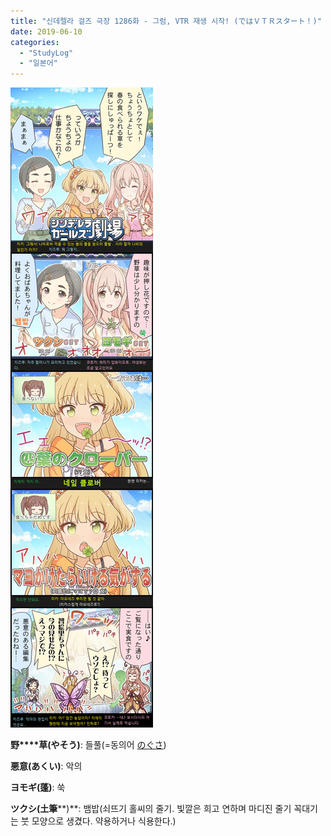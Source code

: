 ```yaml
---
title: "신데렐라 걸즈 극장 1286화 - 그럼, VTR 재생 시작! (ではＶＴＲスタート！)"
date: 2019-06-10
categories: 
  - "StudyLog"
  - "일본어"
---
```


 ![](/assets/img/wp-content/uploads/2019/06/1286-cinde-geki.png)

**野****草(やそう)**: 들풀(\=동의어 [のぐさ](https://ja.dict.naver.com/search.nhn?range=all&q=%E3%81%AE%E3%81%90%E3%81%95))

**悪意(あくい)**: 악의

**ヨモギ(蓬)**: 쑥

**ツクシ(土筆****)**: 뱀밥(쇠뜨기 홀씨의 줄기. 빛깔은 희고 연하며 마디진 줄기 꼭대기는 붓 모양으로 생겼다. 약용하거나 식용한다.)
